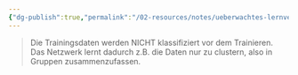 ```yaml
---
{"dg-publish":true,"permalink":"/02-resources/notes/ueberwachtes-lernverhalten/","tags":["GFN/prüfungsrelevant/AP1/vorbereitung","informatik/AI"],"noteIcon":"","updated":"2025-09-10T16:27:56.385+02:00"}
---
```


>Die Trainingsdaten werden NICHT klassifiziert vor dem
Trainieren. Das Netzwerk lernt dadurch z.B. die Daten nur zu
clustern, also in Gruppen zusammenzufassen.
